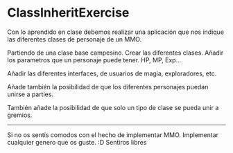 # ClassInheritExercise

Con lo aprendido en clase debemos realizar una aplicación que nos indique las diferentes clases de personaje de un MMO. 

Partiendo de una clase base campesino. Crear las diferentes clases. Añadir los parametros que un personaje puede tener. HP, MP, Exp...

Añadir las diferentes interfaces, de usuarios de magia, exploradores, etc.

Añade también la posibilidad de que los diferentes personajes puedan unirse a parties.

También añade la posibilidad de que solo un tipo de clase se pueda unir a gremios.

---

Si no os sentís comodos con el hecho de implementar MMO. Implementar cualquier genero que os guste. :D Sentiros libres
